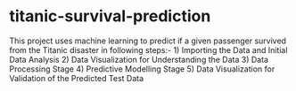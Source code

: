 # titanic-survival-prediction
This project uses machine learning to predict if a given passenger survived from the Titanic disaster in following steps:- 1) Importing the Data and Initial Data Analysis 2) Data Visualization for Understanding the Data 3) Data Processing Stage 4) Predictive Modelling Stage 5) Data Visualization for Validation of the Predicted Test Data
